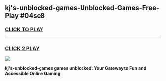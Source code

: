 
## kj's-unblocked-games-Unblocked-Games-Free-Play #04se8
<h3>
<a href="https://us.freeplayer.one?title=kj's-unblocked-games&ref=9M">CLICK TO PLAY</a></h3>
<hr>

<h3>
<a href="https://us.freeplayer.one?title=kj's-unblocked-games&ref=9M">CLICK 2 PLAY</a>
  
</h3>

<a href="https://us.freeplayer.one?title=kj's-unblocked-games&ref=9M"><img src="https://clearcache.store/games.png"></a>


**kj's-unblocked-games games unblocked: Your Gateway to Fun and Accessible Online Gaming**
